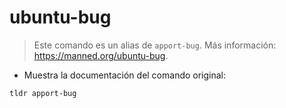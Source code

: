 # ubuntu-bug

> Este comando es un alias de `apport-bug`.
> Más información: <https://manned.org/ubuntu-bug>.

- Muestra la documentación del comando original:

`tldr apport-bug`
